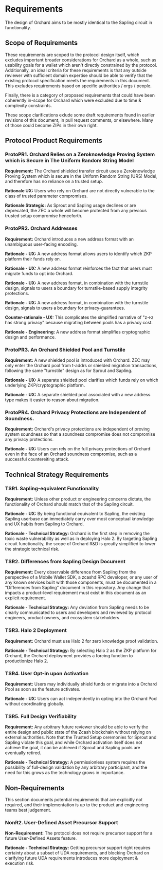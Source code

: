# Requirements

The design of Orchard aims to be mostly identical to the Sapling circuit in functionality.

## Scope of Requirements

These requirements are scoped to the protocol design itself, which excludes important broader considerations for Orchard as a whole, such as usability goals for a wallet which aren't directly constrained by the protocol. Additionally, an ideal criteria for these requirements is that any outside reviewer with sufficient domain expertise should be able to verify that the existing protocol specification meets the requirements in this document. This excludes requirements based on specific authorities / orgs / people.

Finally, there is a category of proposed requirements that could have been coherently in-scope for Orchard which were excluded due to time & complexity constraints.

These scope clarifications exlude some draft requirements found in earlier revisions of this document, in pull request comments, or elsewhere. Many of those could become ZIPs in their own right.

## Protocol Product Requirements

### ProtoPR1. Orchard Relies on a Zeroknowledge Proving System which is Secure in The Uniform Random String Model

**Requirement:** The Orchard shielded transfer circuit uses a Zeroknowledge Proving System which is secure in the Uniform Random String (URS) Model, and therefore has no reliance on a trusted setup.

**Rationale UX:** Users who rely on Orchard are not directly vulnerable to the class of trusted parameter compromises.

**Rationale Strategic:** As Sprout and Sapling usage declines or are deprecated, the ZEC a whole will become protected from any previous trusted setup compromise henceforth.

### ProtoPR2. Orchard Addresses

**Requirement:** Orchard introduces a new address format with an unambiguous user-facing encoding.

**Rationale - UX:** A new address format allows users to identify which ZKP platform their funds rely on.

**Rationale - UX:** A new address format reinforces the fact that users must migrate funds to opt into Orchard.

**Rationale - UX:** A new address format, in combination with the turnstile design, signals to users a boundary for turnstile-based supply integrity protections.

**Rationale - UX:** A new address format, in combination with the turnstile design, signals to users a boundary for privacy-guarantees.

**Counter-rationale - UX:** This complicates the simplified narrative of "z→z has strong privacy" because migrating between pools has a privacy cost.

**Rationale - Engineering:** A new address format simplifies cryptographic design and performance.

### ProtoPR3. An Orchard Shielded Pool and Turnstile

**Requirement:** A new shielded pool is introduced with Orchard. ZEC may only enter the Orchard pool from t-addrs or shielded migration transactions, following the same "turnstile" design as for Sprout and Sapling.

**Rationale - UX:** A separate shielded pool clarifies which funds rely on which underlying ZKP/cryptographic platform.

**Rationale - UX:** A separate shielded pool associated with a new address type makes it easier to reason about migration.

### ProtoPR4. Orchard Privacy Protections are Independent of Soundness.

**Requirement:** Orchard's privacy protections are independent of proving system soundness so that a soundness compromise does not compromise any privacy protections.

**Rationale - UX:** Users can rely on the full privacy protections of Orchard even in the face of an Orchard soundness compromise, such as a successful countereiting attack.

## Technical Strategy Requirements

### TSR1. Sapling-equivalent Functionality

**Requirement:** Unless other product or engineering concerns dictate, the functionality of
Orchard should match that of the Sapling circuit.

**Rationale - UX:** By being functional equivalent to Sapling, the existing Sapling
userbase can immediately carry over most conceptual knowledge and UX habits from
Sapling to Orchard.

**Rationale - Technical Strategy:** Orchard is the first step in removing the toxic waste
vulnerability as well as in deploying Halo 2. By targeting Sapling circuit functionality,
the scope of Orchard R&D is greatly simplified to lower the strategic technical risk.

### TSR2. Differences from Sapling Design Document

**Requirement:** Every observable difference from Sapling from the perspective of a Mobile Wallet SDK, a zcashd RPC developer, or any user of any known services built with those components, must be documented in a "Differences from Sapling" document in this repository. Any change that impacts a product-level requirement must exist in this document as an explicit requirement.

**Rationale - Technical Strategy:** Any deviation from Sapling needs to be clearly communicated to users and developers and reviewed by protocol engineers, product owners, and ecosystem stakeholders.

### TSR3. Halo 2 Deployment

**Requirement:** Orchard must use Halo 2 for zero knowledge proof validation.

**Rationale - Technical Strategy:** By selecting Halo 2 as the ZKP platform for Orchard, the Orchard deployment provides a forcing function to productionize Halo 2.

### TSR4. User Opt-in upon Activation

**Requirement:** Users may individually shield funds or migrate into a Orchard Pool as soon as the feature activates.

**Rationale - UX:** Users can act independently in opting into the Orchard Pool without coordinating globally.

### TSR5. Full Design Verifiability

**Requirement:** Any arbitrary future reviewer should be able to verify the entire design and public state of the Zcash blockchain without relying on external authorities. Note that the Trusted Setup ceremonies for Sprout and Sapling violate this goal, and while Orchard activation itself does not achieve the goal, it can be achieved if Sprout and Sapling pools are eventually retired.

**Rationale - Technical Strategy:** A permissionless system requires the possibility of full-design validation by any arbitrary participant, and the need for this grows as the technology grows in importance.

## Non-Requirements

This section documents potential requirements that are explicitly not required, and their implementation is up to the product and engineering teams best judgement.

### NonR2. User-Defined Asset Precursor Support

**Non-Requirement:** The protocol does not require precursor support for a future User-Defined Assets feature.

**Rationale - Technical Strategy:** Getting precursor support right requires certainty about a subset of UDA requirements, and blocking Orchard on clarifying future UDA requirements introduces more deployment & execution risk.
